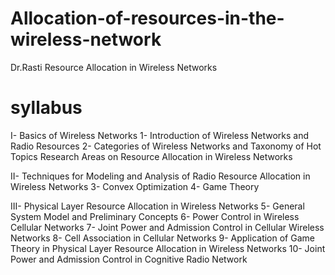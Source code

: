 # Allocation-of-resources-in-the-wireless-network
Dr.Rasti Resource Allocation in Wireless Networks 
# syllabus
I- Basics of Wireless Networks
  1- Introduction of Wireless Networks and Radio Resources
  2- Categories of Wireless Networks and Taxonomy of Hot Topics Research Areas on Resource Allocation in Wireless Networks

II- Techniques for Modeling and Analysis of Radio Resource Allocation in Wireless Networks
  3- Convex Optimization
  4- Game Theory

III- Physical Layer Resource Allocation in Wireless Networks
  5- General System Model and Preliminary Concepts
  6- Power Control in Wireless Cellular Networks
  7- Joint Power and Admission Control in Cellular Wireless Networks
  8- Cell Association in Cellular Networks
  9- Application of Game Theory in Physical Layer Resource Allocation in Wireless Networks
  10- Joint Power and Admission Control in Cognitive Radio Network
